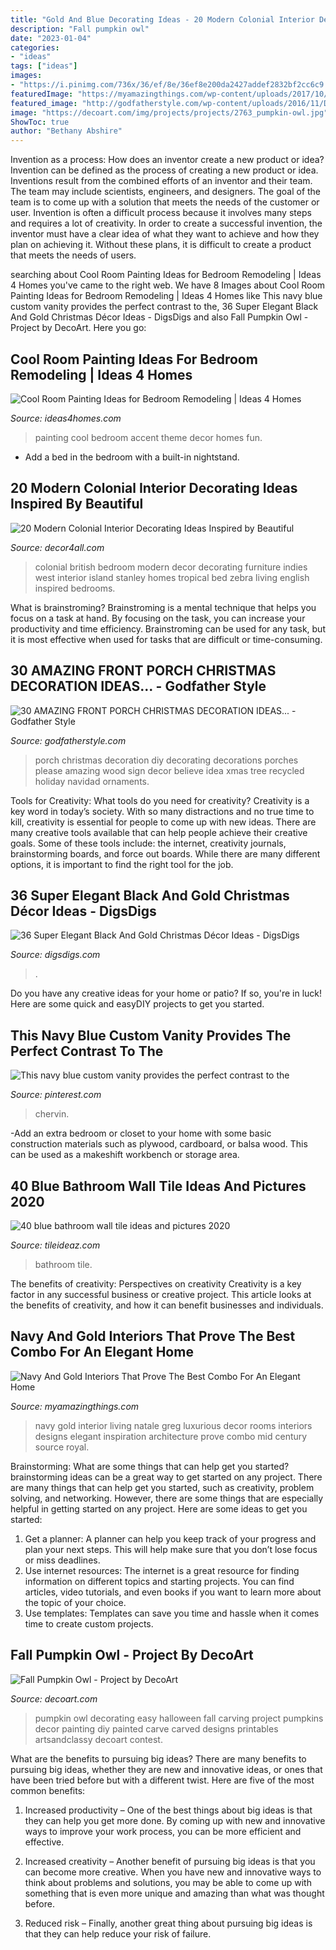 ```yaml
---
title: "Gold And Blue Decorating Ideas - 20 Modern Colonial Interior Decorating Ideas Inspired By Beautiful"
description: "Fall pumpkin owl"
date: "2023-01-04"
categories:
- "ideas"
tags: ["ideas"]
images:
- "https://i.pinimg.com/736x/36/ef/8e/36ef8e200da2427addef2832bf2cc6c9.jpg"
featuredImage: "https://myamazingthings.com/wp-content/uploads/2017/10/navy-gold-interior-12-.jpg"
featured_image: "http://godfatherstyle.com/wp-content/uploads/2016/11/DIY-Christmas-Porch-Ideas-17.jpg"
image: "https://decoart.com/img/projects/projects/2763_pumpkin-owl.jpg"
ShowToc: true
author: "Bethany Abshire"
---
```



Invention as a process: How does an inventor create a new product or idea?
Invention can be defined as the process of creating a new product or idea. Inventions result from the combined efforts of an inventor and their team. The team may include scientists, engineers, and designers. The goal of the team is to come up with a solution that meets the needs of the customer or user.
Invention is often a difficult process because it involves many steps and requires a lot of creativity. In order to create a successful invention, the inventor must have a clear idea of what they want to achieve and how they plan on achieving it. Without these plans, it is difficult to create a product that meets the needs of users.

	

		
searching about Cool Room Painting Ideas for Bedroom Remodeling | Ideas 4 Homes you've came to the right web. We have 8 Images about Cool Room Painting Ideas for Bedroom Remodeling | Ideas 4 Homes like This navy blue custom vanity provides the perfect contrast to the, 36 Super Elegant Black And Gold Christmas Décor Ideas - DigsDigs and also Fall Pumpkin Owl - Project by DecoArt. Here you go:
		
    
## Cool Room Painting Ideas For Bedroom Remodeling | Ideas 4 Homes

<img loading=lazy src="http://www.ideas4homes.com/wp-content/uploads/2015/12/Alluring-White-Flower-Accent-Picture-Decor-in-Cool-Room-Painting-Ideas-with-Cute-WallSelve.jpg" onerror="this.onerror=null;this.src='https://tse4.mm.bing.net/th?id=OIP.LKGa0QfEquPrAlwizkEnbAHaFj&amp;pid=15.1';" alt="Cool Room Painting Ideas for Bedroom Remodeling | Ideas 4 Homes">

_Source: ideas4homes.com_

>painting cool bedroom accent theme decor homes fun. 

	

- Add a bed in the bedroom with a built-in nightstand.

    
## 20 Modern Colonial Interior Decorating Ideas Inspired By Beautiful

<img loading=lazy src="https://decor4all.com/wp-content/uploads/2014/08/colonial-homes-bedroom-decorating-ideas-8.jpg" onerror="this.onerror=null;this.src='https://tse1.mm.bing.net/th?id=OIP.xBUUIpX4CTNGRqWaVwIIBgHaJ3&amp;pid=15.1';" alt="20 Modern Colonial Interior Decorating Ideas Inspired by Beautiful">

_Source: decor4all.com_

>colonial british bedroom modern decor decorating furniture indies west interior island stanley homes tropical bed zebra living english inspired bedrooms. 

	

What is brainstroming? Brainstroming is a mental technique that helps you focus on a task at hand. By focusing on the task, you can increase your productivity and time efficiency. Brainstroming can be used for any task, but it is most effective when used for tasks that are difficult or time-consuming.

    
## 30 AMAZING FRONT PORCH CHRISTMAS DECORATION IDEAS... - Godfather Style

<img loading=lazy src="http://godfatherstyle.com/wp-content/uploads/2016/11/DIY-Christmas-Porch-Ideas-17.jpg" onerror="this.onerror=null;this.src='https://tse3.mm.bing.net/th?id=OIP.e8hGeoNGeb5Rwik0gH1UoQHaNI&amp;pid=15.1';" alt="30 AMAZING FRONT PORCH CHRISTMAS DECORATION IDEAS... - Godfather Style">

_Source: godfatherstyle.com_

>porch christmas decoration diy decorating decorations porches please amazing wood sign decor believe idea xmas tree recycled holiday navidad ornaments. 

	

Tools for Creativity: What tools do you need for creativity?
Creativity is a key word in today’s society. With so many distractions and no true time to kill, creativity is essential for people to come up with new ideas. There are many creative tools available that can help people achieve their creative goals. Some of these tools include: the internet, creativity journals, brainstorming boards, and force out boards. While there are many different options, it is important to find the right tool for the job.

    
## 36 Super Elegant Black And Gold Christmas Décor Ideas - DigsDigs

<img loading=lazy src="https://www.digsdigs.com/photos/elegant-black-and-gold-christmas-decor-ideas-18.jpg" onerror="this.onerror=null;this.src='https://tse1.mm.bing.net/th?id=OIP.dik9wxAj5KTvfFVeIdsOugHaLH&amp;pid=15.1';" alt="36 Super Elegant Black And Gold Christmas Décor Ideas - DigsDigs">

_Source: digsdigs.com_

>. 

	

Do you have any creative ideas for your home or patio? If so, you're in luck! Here are some quick and easyDIY projects to get you started.

    
## This Navy Blue Custom Vanity Provides The Perfect Contrast To The

<img loading=lazy src="https://i.pinimg.com/736x/36/ef/8e/36ef8e200da2427addef2832bf2cc6c9.jpg" onerror="this.onerror=null;this.src='https://tse4.mm.bing.net/th?id=OIP.ifzneMy_0lIsQ-_s1fiysAHaLG&amp;pid=15.1';" alt="This navy blue custom vanity provides the perfect contrast to the">

_Source: pinterest.com_

>chervin. 

	

-Add an extra bedroom or closet to your home with some basic construction materials such as plywood, cardboard, or balsa wood. This can be used as a makeshift workbench or storage area. 

    
## 40 Blue Bathroom Wall Tile Ideas And Pictures 2020

<img loading=lazy src="https://www.tileideaz.com/wp-content/uploads/2015/03/blue_bathroom_wall_tile_11.jpg" onerror="this.onerror=null;this.src='https://tse2.mm.bing.net/th?id=OIP.6VSZhby4QPfcSNIXOkrV5QHaLE&amp;pid=15.1';" alt="40 blue bathroom wall tile ideas and pictures 2020">

_Source: tileideaz.com_

>bathroom tile. 

	

The benefits of creativity: Perspectives on creativity
Creativity is a key factor in any successful business or creative project. This article looks at the benefits of creativity, and how it can benefit businesses and individuals.

    
## Navy And Gold Interiors That Prove The Best Combo For An Elegant Home

<img loading=lazy src="https://myamazingthings.com/wp-content/uploads/2017/10/navy-gold-interior-12-.jpg" onerror="this.onerror=null;this.src='https://tse4.mm.bing.net/th?id=OIP.00QOHlg7Vb_FuM_HIr57eQHaJ3&amp;pid=15.1';" alt="Navy And Gold Interiors That Prove The Best Combo For An Elegant Home">

_Source: myamazingthings.com_

>navy gold interior living natale greg luxurious decor rooms interiors designs elegant inspiration architecture prove combo mid century source royal. 

	

Brainstorming: What are some things that can help get you started?
brainstorming ideas can be a great way to get started on any project. There are many things that can help get you started, such as creativity, problem solving, and networking. However, there are some things that are especially helpful in getting started on any project. Here are some ideas to get you started:  
1. Get a planner: A planner can help you keep track of your progress and plan your next steps. This will help make sure that you don’t lose focus or miss deadlines. 
2. Use internet resources: The internet is a great resource for finding information on different topics and starting projects. You can find articles, video tutorials, and even books if you want to learn more about the topic of your choice. 
3. Use templates: Templates can save you time and hassle when it comes time to create custom projects.

    
## Fall Pumpkin Owl - Project By DecoArt

<img loading=lazy src="https://decoart.com/img/projects/projects/2763_pumpkin-owl.jpg" onerror="this.onerror=null;this.src='https://tse3.mm.bing.net/th?id=OIP.gEle7sAbGaR7n_5g9NvbCgHaLH&amp;pid=15.1';" alt="Fall Pumpkin Owl - Project by DecoArt">

_Source: decoart.com_

>pumpkin owl decorating easy halloween fall carving project pumpkins decor painting diy painted carve carved designs printables artsandclassy decoart contest. 

	

What are the benefits to pursuing big ideas?
There are many benefits to pursuing big ideas, whether they are new and innovative ideas, or ones that have been tried before but with a different twist. Here are five of the most common benefits:
1. Increased productivity – One of the best things about big ideas is that they can help you get more done. By coming up with new and innovative ways to improve your work process, you can be more efficient and effective.

2. Increased creativity – Another benefit of pursuing big ideas is that you can become more creative. When you have new and innovative ways to think about problems and solutions, you may be able to come up with something that is even more unique and amazing than what was thought before.

3. Reduced risk – Finally, another great thing about pursuing big ideas is that they can help reduce your risk of failure.

